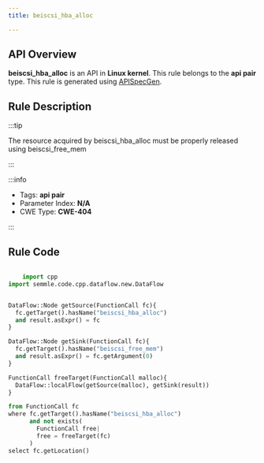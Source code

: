 ```yaml
---
title: beiscsi_hba_alloc

---
```



## API Overview
**beiscsi_hba_alloc** is an API in **Linux kernel**. This rule belongs to the **api pair** type. This rule is generated using [APISpecGen](../../tools/APISpecGen).
## Rule Description

:::tip

The resource acquired by beiscsi_hba_alloc must be properly released using beiscsi_free_mem

:::

:::info

- Tags: **api pair**
- Parameter Index: **N/A**
- CWE Type: **CWE-404**

:::

## Rule Code
```python

    import cpp
import semmle.code.cpp.dataflow.new.DataFlow


DataFlow::Node getSource(FunctionCall fc){
  fc.getTarget().hasName("beiscsi_hba_alloc")
  and result.asExpr() = fc
}

DataFlow::Node getSink(FunctionCall fc){
  fc.getTarget().hasName("beiscsi_free_mem")
  and result.asExpr() = fc.getArgument(0)
}

FunctionCall freeTarget(FunctionCall malloc){
  DataFlow::localFlow(getSource(malloc), getSink(result))
}

from FunctionCall fc
where fc.getTarget().hasName("beiscsi_hba_alloc")
      and not exists(
        FunctionCall free| 
        free = freeTarget(fc)
      )
select fc.getLocation()

    
```